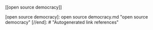 [[open source democracy]]

[//begin]: # "Autogenerated link references for markdown compatibility"
[open source democracy]: open source democracy.md "open source democracy"
[//end]: # "Autogenerated link references"